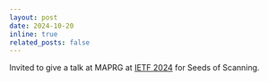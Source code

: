 ```yaml
---
layout: post
date: 2024-10-20
inline: true
related_posts: false
---
```


Invited to give a talk at MAPRG at [IETF 2024](https://www.ietf.org/meeting/121/) for Seeds of Scanning. 